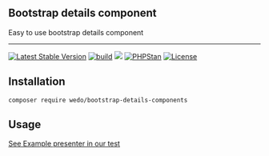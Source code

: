 ## Bootstrap details component
Easy to use bootstrap details component

-----
[![Latest Stable Version](https://poser.pugx.org/wedo/bootstrap-details-components/v/stable)](https://packagist.org/packages/wedo/bootstrap-details-components)
[![build](https://github.com/WEDOehf/bootstrap-details-components/actions/workflows/main.yml/badge.svg)](https://github.com/WEDOehf/bootstrap-details-components/actions/workflows/main.yml)
<a href="https://coveralls.io/r/WEDOehf/bootstrap-details-components"><img src="https://badgen.net/coveralls/c/github/WEDOehf/bootstrap-details-components?cache=300"></a>
[![PHPStan](https://img.shields.io/badge/PHPStan-enabled-brightgreen.svg?style=flat)](https://github.com/phpstan/phpstan)
[![License](https://poser.pugx.org/wedo/bootstrap-details-components/license)](https://packagist.org/packages/wedo/bootstrap-details-components)

## Installation


    composer require wedo/bootstrap-details-components

## Usage

<a href="https://github.com/WEDOehf/bootstrap-details-components/blob/master/tests/app/src/Presenters/ExamplePresenter.php">See Example presenter in our test</a>
